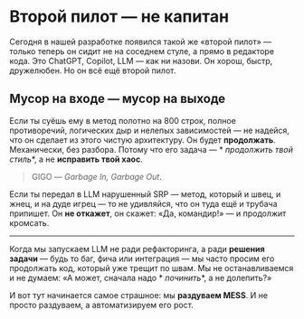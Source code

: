 # Второй пилот — не капитан

Сегодня в нашей разработке появился такой же «второй пилот» — только теперь он сидит не на соседнем стуле, а прямо в
редакторе кода. Это ChatGPT, Copilot, LLM — как ни назови. Он хорош, быстр, дружелюбен. Но он всё ещё второй пилот.

## Мусор на входе — мусор на выходе

Если ты суёшь ему в метод полотно на 800 строк, полное противоречий, логических дыр и нелепых зависимостей — не надейся,
что он сделает из этого чистую архитектуру. Он будет **продолжать**. Механически, без разбора. Потому что его задача — *
*продолжить твой стиль**, а не **исправить твой хаос**.

> GIGO — *Garbage In, Garbage Out*.

Если ты передал в LLM нарушенный SRP — метод, который и швец, и жнец, и на дуде игрец — то не удивляйся, что он туда ещё
и трубача припишет. Он **не откажет**, он скажет: «Да, командир!» — и продолжит кромсать.


--- 


Когда мы запускаем LLM не ради рефакторинга, а ради **решения задачи** — будь то баг, фича или интеграция — мы часто
просим его продолжать код, который уже трещит по швам. Мы не останавливаемся и не думаем: «А может, сначала надо *
*починить**, а не долепить?»

И вот тут начинается самое страшное: мы **раздуваем MESS**. И не просто раздуваем, а автоматизируем его рост.

